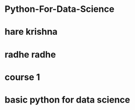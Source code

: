 # Python-For-Data-Science
# hare krishna
# radhe radhe 
# course 1
# basic python for data science 
